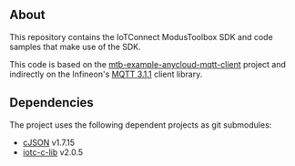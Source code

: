 ## About

This repository contains the IoTConnect ModusToolbox SDK and code samples that make use of the SDK.

This code is based on the [mtb-example-anycloud-mqtt-client](https://github.com/Infineon/mtb-example-anycloud-mqtt-client) project 
 and indirectly on the Infineon's [MQTT 3.1.1](https://github.com/Infineon/mqtt) client library.

## Dependencies
The project uses the following dependent projects as git submodules:

* [cJSON](https://github.com/DaveGamble/cJSON.git) v1.7.15
* [iotc-c-lib](https://github.com/avnet-iotconnect/iotc-c-lib.git) v2.0.5